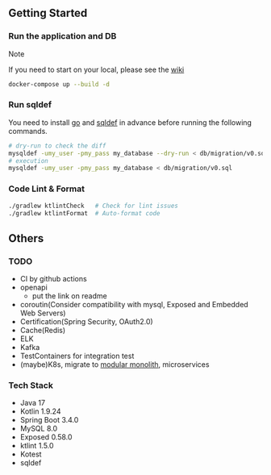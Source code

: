 ## Getting Started

### Run the application and DB
> [!NOTE]
> If you need to start on your local, please see the [wiki](https://github.com/Katsu0424/play-ground/wiki/start-on-your-local#start-on-your-local)
```bash
docker-compose up --build -d
```

### Run sqldef
You need to install [go](https://go.dev/doc/install) and [sqldef](https://github.com/sqldef/sqldef) in advance before running the following commands.
```bash
# dry-run to check the diff
mysqldef -umy_user -pmy_pass my_database --dry-run < db/migration/v0.sql
# execution
mysqldef -umy_user -pmy_pass my_database < db/migration/v0.sql
```

### Code Lint & Format
```bash
./gradlew ktlintCheck   # Check for lint issues
./gradlew ktlintFormat  # Auto-format code
```

## Others

### TODO
- CI by github actions
- openapi
  - put the link on readme
- coroutin(Consider compatibility with mysql, Exposed and Embedded Web Servers)
- Certification(Spring Security, OAuth2.0)
- Cache(Redis)
- ELK
- Kafka
- TestContainers for integration test
- (maybe)K8s, migrate to [modular monolith](https://r-kaga.com/blog/what-is-modular-monolith), microservices

### Tech Stack
- Java 17  
- Kotlin 1.9.24
- Spring Boot 3.4.0  
- MySQL 8.0
- Exposed 0.58.0  
- ktlint 1.5.0  
- Kotest
- sqldef
